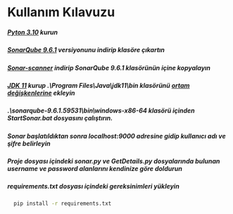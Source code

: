# Kullanım Kılavuzu
##### [Pyton 3.10](https://www.python.org/downloads/) kurun
##### [SonarQube 9.6.1](https://www.sonarqube.org/downloads/) versiyonunu indirip klasöre çıkartın
##### [Sonar-scanner](https://docs.sonarqube.org/latest/analysis/scan/sonarscanner/) indirip SonarQube 9.6.1 klasörünün içine kopyalayın
##### [JDK 11](https://www.oracle.com/tr/java/technologies/javase/jdk11-archive-downloads.html) kurup .\Program Files\Java\jdk11\bin klasörünü [ortam değişkenlerine](https://www.youtube.com/watch?v=z0nVc4lD9QI) ekleyin
##### .\sonarqube-9.6.1.59531\bin\windows-x86-64 klasörü içinden StartSonar.bat dosyasını çalıştırın.
##### Sonar başlatıldıktan sonra localhost:9000 adresine gidip kullanıcı adı ve şifre belirleyin
##### Proje dosyası içindeki sonar.py ve GetDetails.py dosyalarında bulunan username ve password alanlarını kendinize göre doldurun
##### requirements.txt dosyası içindeki gereksinimleri yükleyin

```bash
  pip install -r requirements.txt
```
